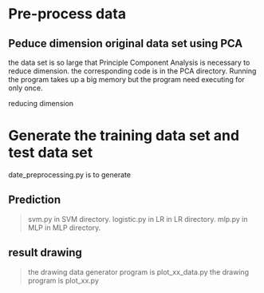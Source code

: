 # Pre-process data

## Peduce dimension original data set using PCA
the data set is so large that Principle Component Analysis is necessary to reduce dimension. the corresponding code is in the PCA directory. Running the program takes up a big memory but the program need executing for only once.

reducing dimension 

# Generate the training data set and test data set
date_preprocessing.py is to generate 


## Prediction
>svm.py in SVM directory.
>logistic.py in LR in LR directory.
>mlp.py in MLP in MLP directory.

## result drawing
>the drawing data generator program is plot_xx_data.py
>the drawing program is plot_xx.py
